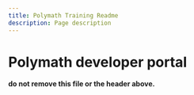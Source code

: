 ```yaml
---
title: Polymath Training Readme
description: Page description
---
```


# Polymath developer portal

**do not remove this file or the header above.**
